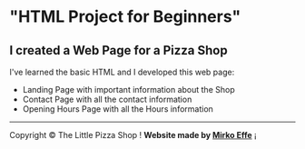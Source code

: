 # "HTML Project for Beginners"

<h2>I created a Web Page for a Pizza Shop</h2>

I've learned the basic HTML and I developed this web page:

- Landing Page with important information about the Shop
- Contact Page with all the contact information
- Opening Hours Page with all the Hours information
<hr>
<footer>
<p>Copyright &copy; The Little Pizza Shop &excl; <strong>Website made by <a href="https://www.linkedin.com/in/mirko-fede/" target="_blank">Mirko Effe</a></strong> &iexcl;</p>
</footer>